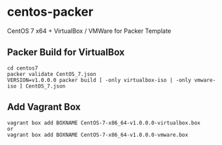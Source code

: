 centos-packer
=============

CentOS 7 x64 + VirtualBox / VMWare for Packer Template

## Packer Build for VirtualBox

```
cd centos7
packer validate CentOS_7.json 
VERSION=v1.0.0.0 packer build [ -only virtualbox-iso | -only vmware-iso ] CentOS_7.json
```

## Add Vagrant Box

```
vagrant box add BOXNAME CentOS-7-x86_64-v1.0.0.0-virtualbox.box
or
vagrant box add BOXNAME CentOS-7-x86_64-v1.0.0.0-vmware.box
```

